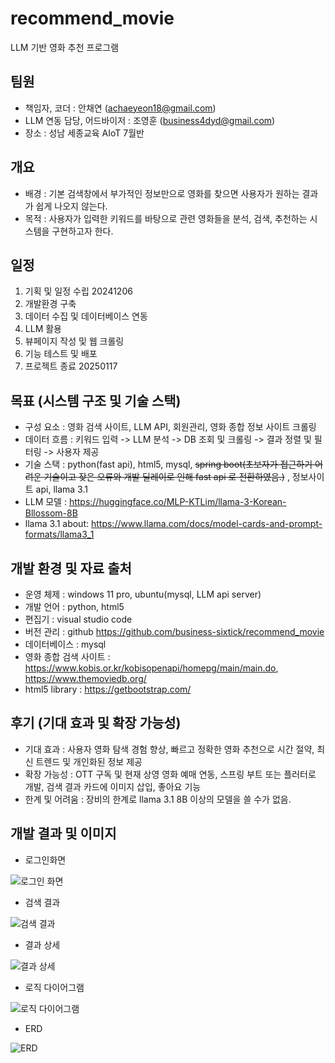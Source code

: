 # recommend_movie
LLM 기반 영화 추천 프로그램

## 팀원
- 책임자, 코더 : 안채연 (achaeyeon18@gmail.com)
- LLM 연동 담당, 어드바이저 : 조영훈 (business4dyd@gmail.com)
- 장소 : 성남 세종교육 AIoT 7월반

## 개요
- 배경 : 기본 검색창에서 부가적인 정보만으로 영화를 찾으면 사용자가 원하는 결과가 쉽게 나오지 않는다.
- 목적 : 사용자가 입력한 키워드를 바탕으로 관련 영화들을 분석, 검색, 추천하는 시스템을 구현하고자 한다. 


## 일정
1. 기획 및 일정 수립 20241206
2. 개발환경 구축
3. 데이터 수집 및 데이터베이스 연동
4. LLM 활용
5. 뷰페이지 작성 및 웹 크롤링
6. 기능 테스트 및 배포
7. 프로젝트 종료 20250117



## 목표 (시스템 구조 및 기술 스택)
- 구성 요소 : 영화 검색 사이트, LLM API, 회원관리, 영화 종합 정보 사이트 크롤링
- 데이터 흐름 : 키워드 입력 -> LLM 분석 -> DB 조회 및 크롤링 -> 결과 정렬 및 필터링 -> 사용자 제공 
- 기술 스택 : python(fast api), html5, mysql, ~~spring boot(초보자가 접근하기 어려운 기술이고 잦은 오류와 개발 딜레이로 인해 fast api 로 전환하였음.)~~ , 정보사이트 api, llama 3.1
- LLM 모델 : https://huggingface.co/MLP-KTLim/llama-3-Korean-Bllossom-8B
- llama 3.1 about: https://www.llama.com/docs/model-cards-and-prompt-formats/llama3_1



## 개발 환경 및 자료 출처 
- 운영 체제 : windows 11 pro, ubuntu(mysql, LLM api server)
- 개발 언어 : python, html5
- 편집기 : visual studio code
- 버전 관리 : github https://github.com/business-sixtick/recommend_movie
- 데이터베이스 : mysql 
- 영화 종합 검색 사이트 : https://www.kobis.or.kr/kobisopenapi/homepg/main/main.do, https://www.themoviedb.org/
- html5 library : https://getbootstrap.com/

## 후기 (기대 효과 및 확장 가능성)
- 기대 효과 : 사용자 영화 탐색 경험 향상, 빠르고 정확한 영화 추천으로 시간 절약, 최신 트렌드 및 개인화된 정보 제공
- 확장 가능성 : OTT 구독 및 현재 상영 영화 예매 연동, 스프링 부트 또는 플러터로 개발, 검색 결과 카드에 이미지 삽입, 좋아요 기능
- 한계 및 어려움 : 장비의 한계로 llama 3.1 8B 이상의 모델을 쓸 수가 없음. 

## 개발 결과 및 이미지 
- 로그인화면

![로그인 화면](image/login_modal.png)

- 검색 결과 

![검색 결과](image/search_result.png)
- 결과 상세 

![결과 상세](image/movie_detail.png)
- 로직 다이어그램

![로직 다이어그램](image/movie_diagram.jpg)
- ERD

![ERD](image/mysql_erd.png)

